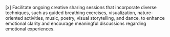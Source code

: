 [x] Facilitate ongoing creative sharing sessions that incorporate diverse techniques, such as guided breathing exercises, visualization, nature-oriented activities, music, poetry, visual storytelling, and dance, to enhance emotional clarity and encourage meaningful discussions regarding emotional experiences.